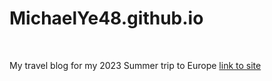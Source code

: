 # MichaelYe48.github.io

<br>

My travel blog for my 2023 Summer trip to Europe
[link to site](https://michaelye48.github.io/)
